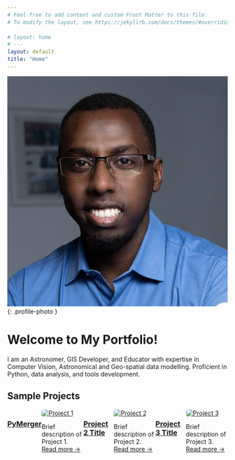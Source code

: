 ```yaml
---
# Feel free to add content and custom Front Matter to this file.
# To modify the layout, see https://jekyllrb.com/docs/themes/#overriding-theme-defaults

# layout: home
# ---
layout: default
title: "Home"
---
```


![My Photo](assets/images/photo.jpg){: .profile-photo }

# Welcome to My Portfolio!

I am an Astronomer, GIS Developer, and Educator with expertise in Computer Vision, Astronomical and Geo-spatial data modelling. Proficient in Python, data analysis, and tools development.








## Sample Projects

<div style="display: flex; justify-content: space-between;">

### [PyMerger](#project-1)
<div style="width: 30%;">
  <a href="#tools#pymerger">
    <img src="../assets/images/pymerger_logo.png" alt="Project 1" style="width:100%; border-radius: 5px;">
  </a>
  <p>Brief description of Project 1. <a href="#tools#pymerger">Read more →</a></p>
</div>

### [Project 2 Title](#project-2)
<div style="width: 30%;">
  <a href="#project-2">
    <img src="../assets/images/pymerger_logo.png" alt="Project 2" style="width:100%; border-radius: 5px;">
  </a>
  <p>Brief description of Project 2. <a href="#project-2">Read more →</a></p>
</div>

### [Project 3 Title](#project-3)
<div style="width: 30%;">
  <a href="#project-3">
    <img src="../assets/images/pymerger_logo.png" alt="Project 3" style="width:100%; border-radius: 5px;">
  </a>
  <p>Brief description of Project 3. <a href="#project-3">Read more →</a></p>
</div>

</div>



